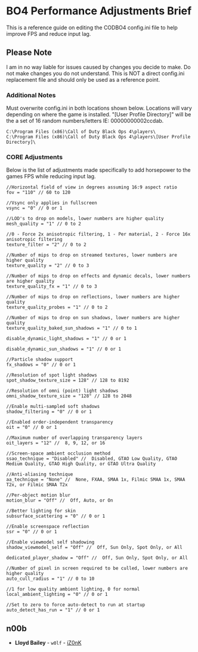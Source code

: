 # BO4 Performance Adjustments Brief

This is a reference guide on editing the CODBO4 config.ini file to help improve FPS and reduce input lag.

## Please Note

I am in no way liable for issues caused by changes you decide to make. Do not make changes you do not understand.
This is NOT a direct config.ini replacement file and should only be used as a reference point.

### Additional Notes

Must overwrite config.ini in both locations shown below.
Locations will vary depending on where the game is installed.
"[User Profile Directory]" will be the a set of 16 random numbers/letters IE: 00000000002ccdab.

```
C:\Program Files (x86)\Call of Duty Black Ops 4\players\
C:\Program Files (x86)\Call of Duty Black Ops 4\players\[User Profile Directory]\
```

### CORE Adjustments

Below is the list of adjustments made specifically to add horsepower to the games FPS while reducing input lag.


```
//Horizontal field of view in degrees assuming 16:9 aspect ratio
fov = "110" // 60 to 120

//Vsync only applies in fullscreen
vsync = "0" // 0 or 1

//LOD's to drop on models, lower numbers are higher quality
mesh_quality = "1" // 0 to 2

//0 - Force 2x anisotropic filtering, 1 - Per material, 2 - Force 16x anisotropic filtering
texture_filter = "2" // 0 to 2

//Number of mips to drop on streamed textures, lower numbers are higher quality
texture_quality = "2" // 0 to 3

//Number of mips to drop on effects and dynamic decals, lower numbers are higher quality
texture_quality_fx = "1" // 0 to 3

//Number of mips to drop on reflections, lower numbers are higher quality
texture_quality_probes = "1" // 0 to 2

//Number of mips to drop on sun shadows, lower numbers are higher quality
texture_quality_baked_sun_shadows = "1" // 0 to 1

disable_dynamic_light_shadows = "1" // 0 or 1

disable_dynamic_sun_shadows = "1" // 0 or 1

//Particle shadow support
fx_shadows = "0" // 0 or 1

//Resolution of spot light shadows
spot_shadow_texture_size = 128" // 128 to 8192

//Resolution of omni (point) light shadows
omni_shadow_texture_size = "128" // 128 to 2048

//Enable multi-sampled soft shadows
shadow_filtering = "0" // 0 or 1

//Enabled order-independent transparency
oit = "0" // 0 or 1

//Maximum number of overlapping transparency layers
oit_layers = "12" //  8, 9, 12, or 16

//Screen-space ambient occlusion method
ssao_technique = "Disabled" //  Disabled, GTAO Low Quality, GTAO Medium Quality, GTAO High Quality, or GTAO Ultra Quality

//Anti-aliasing technique
aa_technique = "None" //  None, FXAA, SMAA 1x, Filmic SMAA 1x, SMAA T2x, or Filmic SMAA T2x

//Per-object motion blur
motion_blur = "Off" //  Off, Auto, or On

//Better lighting for skin
subsurface_scattering = "0" // 0 or 1

//Enable screenspace reflection
ssr = "0" // 0 or 1

//Enable viewmodel self shadowing
shadow_viewmodel_self = "Off" //  Off, Sun Only, Spot Only, or All

dedicated_player_shadow = "Off" //  Off, Sun Only, Spot Only, or All

//Number of pixel in screen required to be culled, lower numbers are higher quality
auto_cull_radius = "1" // 0 to 10

//1 for low quality ambient lighting, 0 for normal
local_ambient_lighting = "0" // 0 or 1

//Set to zero to force auto-detect to run at startup
auto_detect_has_run = "1" // 0 or 1
```

## n00b

* **Lloyd Bailey** - ```w0lf``` - [iZ0nK](https://github.com/iZ0nk)